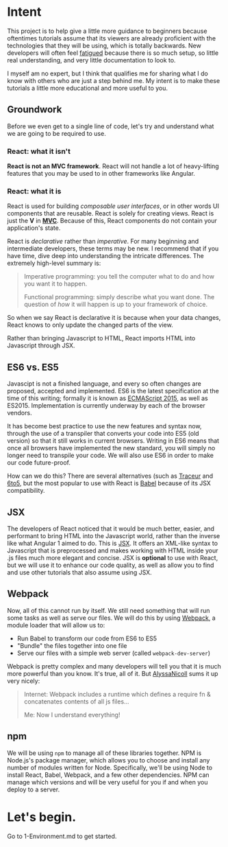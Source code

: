 # Intent

This project is to help give a little more guidance to beginners because oftentimes tutorials assume that its viewers are already proficient with the technologies that they will be using, which is totally backwards. New developers will often feel [fatigued](https://medium.com/@ericclemmons/javascript-fatigue-48d4011b6fc4) because there is so much setup, so little real understanding, and very little documentation to look to. 

I myself am no expert, but I think that qualifies me for sharing what I do know with others who are just a step behind me. My intent is to make these tutorials a little more educational and more useful to you. 

## Groundwork

Before we even get to a single line of code, let's try and understand what we are going to be required to use. 

### React: what it isn't 

**React is not an MVC framework**. React will not handle a lot of heavy-lifting features that you may be used to in other frameworks like Angular.

### React: what it is

React is used for building _composable user interfaces_, or in other words UI components that are reusable. React is solely for creating views. React is just the **V** in [**MVC**](https://en.wikipedia.org/wiki/Model%E2%80%93view%E2%80%93controller). Because of this, React components do not contain your application's state. 

React is _declarative_ rather than _imperative_. For many beginning and intermediate developers, these terms may be new. I recommend that if you have time, dive deep into understanding the intricate differences. The extremely high-level summary is:

> Imperative programming: you tell the computer what to do and how you want it to happen.
> 
> Functional programming: simply describe what you want done. The question of _how_ it will happen is up to your framework of choice.

So when we say React is declarative it is because when your data changes, React knows to only update the changed parts of the view.

Rather than bringing Javascript to HTML, React imports HTML into Javascript through JSX. 

## ES6 vs. ES5

Javascipt is not a finished language, and every so often changes are proposed, accepted and implemented. ES6 is the latest specification at the time of this writing; formally it is known as [ECMAScript 2015](http://www.ecma-international.org/ecma-262/6.0/), as well as ES2015. Implementation is currently underway by each of the browser vendors. 

It has become best practice to use the new features and syntax now, through the use of a transpiler that converts your code into ES5 (old version) so that it still works in current browsers. Writing in ES6 means that once all browsers have implemented the new standard, you will simply no longer need to transpile your code. We will also use ES6 in order to make our code future-proof. 

How can we do this? There are several alternatives (such as [Traceur](https://github.com/google/traceur-compiler) and [6to5](https://www.npmjs.com/package/6to5), but the most popular to use with React is [Babel](https://babeljs.io/) because of its JSX compatibility. 

## JSX
The developers of React noticed that it would be much better, easier, and performant to bring HTML into the Javascript world, rather than the inverse like what Angular 1 aimed to do. This is [JSX](http://buildwithreact.com/tutorial/jsx). It offers an XML-like syntax to Javascript that is preprocessed and makes working with HTML inside your .js files much more elegant and concise. JSX is **optional** to use with React, but we will use it to enhance our code quality, as well as allow you to find and use other tutorials that also assume using JSX. 

## Webpack

Now, all of this cannot run by itself. We still need something that will run some tasks as well as serve our files. We will do this by using [Webpack](https://webpack.github.io/), a module loader that will allow us to:
 
 - Run Babel to transform our code from ES6 to ES5
 - "Bundle" the files together into one file
 - Serve our files with a simple web server (called `webpack-dev-server`)
 
 Webpack is pretty complex and many developers will tell you that it is much more powerful than you know. It's true, all of it. But [AlyssaNicoll](https://twitter.com/AlyssaNicoll/status/697979531261566976) sums it up very nicely:
 
> Internet: Webpack includes a runtime which defines a require fn & concatenates contents of all js files...
>  
>  Me: Now I understand everything!

## npm

We will be using `npm` to manage all of these libraries together. NPM is Node.js's package manager, which allows you to choose and install any number of modules written for Node. Specifically, we'll be using Node to install React, Babel, Webpack, and a few other dependencies. NPM can manage which versions and will be very useful for you if and when you deploy to a server.
 
 # Let's begin. 
 
 Go to 1-Environment.md to get started. 